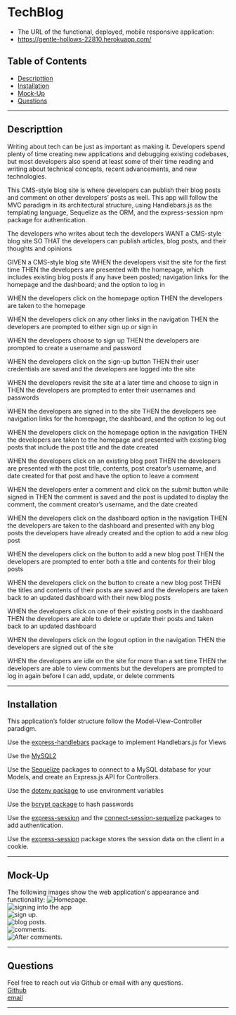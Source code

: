 # TechBlog

- The URL of the functional, deployed, mobile responsive application:
- https://gentle-hollows-22810.herokuapp.com/

## Table of Contents

- [Descripttion](#descripttion)
- [Installation](#installation)
- [Mock-Up](#mock-up)
- [Questions](#questions)

---

## Descripttion

Writing about tech can be just as important as making it. Developers spend plenty of time creating new applications and debugging existing codebases, but most developers also spend at least some of their time reading and writing about technical concepts, recent advancements, and new technologies.

This CMS-style blog site is where developers can publish their blog posts and comment on other developers’ posts as well. This app will follow the MVC paradigm in its architectural structure, using Handlebars.js as the templating language, Sequelize as the ORM, and the express-session npm package for authentication.

The developers who writes about tech
the developers WANT a CMS-style blog site
SO THAT the developers can publish articles, blog posts, and their thoughts and opinions

GIVEN a CMS-style blog site
WHEN the developers visit the site for the first time
THEN the developers are presented with the homepage, which includes existing blog posts if any have been posted; navigation links for the homepage and the dashboard; and the option to log in

WHEN the developers click on the homepage option
THEN the developers are taken to the homepage

WHEN the developers click on any other links in the navigation
THEN the developers are prompted to either sign up or sign in

WHEN the developers choose to sign up
THEN the developers are prompted to create a username and password

WHEN the developers click on the sign-up button
THEN their user credentials are saved and the developers are logged into the site

WHEN the developers revisit the site at a later time and choose to sign in
THEN the developers are prompted to enter their usernames and passwords

WHEN the developers are signed in to the site
THEN the developers see navigation links for the homepage, the dashboard, and the option to log out

WHEN the developers click on the homepage option in the navigation
THEN the developers are taken to the homepage and presented with existing blog posts that include the post title and the date created

WHEN the developers click on an existing blog post
THEN the developers are presented with the post title, contents, post creator’s username, and date created for that post and have the option to leave a comment

WHEN the developers enter a comment and click on the submit button while signed in
THEN the comment is saved and the post is updated to display the comment, the comment creator’s username, and the date created

WHEN the developers click on the dashboard option in the navigation
THEN the developers are taken to the dashboard and presented with any blog posts the developers have already created and the option to add a new blog post

WHEN the developers click on the button to add a new blog post
THEN the developers are prompted to enter both a title and contents for their blog posts

WHEN the developers click on the button to create a new blog post
THEN the titles and contents of their posts are saved and the developers are taken back to an updated dashboard with their new blog posts

WHEN the developers click on one of their existing posts in the dashboard
THEN the developers are able to delete or update their posts and taken back to an updated dashboard

WHEN the developers click on the logout option in the navigation
THEN the developers are signed out of the site

WHEN the developers are idle on the site for more than a set time
THEN the developers are able to view comments but the developers are prompted to log in again before I can add, update, or delete comments

---

## Installation

This application’s folder structure follow the Model-View-Controller paradigm.

Use the [express-handlebars](https://www.npmjs.com/package/express-handlebars) package to implement Handlebars.js for Views

Use the [MySQL2](https://www.npmjs.com/package/mysql2)

Use the [Sequelize](https://www.npmjs.com/package/sequelize) packages to connect to a MySQL database for your Models, and create an Express.js API for Controllers.

Use the [dotenv package](https://www.npmjs.com/package/dotenv) to use environment variables

Use the [bcrypt package](https://www.npmjs.com/package/bcrypt) to hash passwords

Use the [express-session](https://www.npmjs.com/package/express-session) and the [connect-session-sequelize](https://www.npmjs.com/package/connect-session-sequelize) packages to add authentication.

Use the [express-session](https://www.npmjs.com/package/express-session) package stores the session data on the client in a cookie.

---

## Mock-Up

The following images show the web application's appearance and functionality:
![Homepage.](./Assets/home.png)<br>
![signing into the app](./Assets/login.png)<br>
![sign up.](./Assets/signup.png)<br>
![blog posts.](./Assets/blog.png)<br>
![comments.](./Assets/comment.png)<br>
![After comments.](./Assets/aftercomment.png)<br>

---

## Questions

Feel free to reach out via Github or email with any questions. <br>
[Github](https://github.com/kayjinyi) <br>
[email](mailto:kayjinyi@gmail.com)

---
